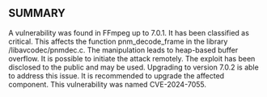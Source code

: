 ## SUMMARY

A vulnerability was found in FFmpeg up to 7.0.1. It has been classified as critical. This affects the function pnm_decode_frame in the library /libavcodec/pnmdec.c. The manipulation leads to heap-based buffer overflow. It is possible to initiate the attack remotely. The exploit has been disclosed to the public and may be used. Upgrading to version 7.0.2 is able to address this issue. It is recommended to upgrade the affected component. This vulnerability was named CVE-2024-7055.

